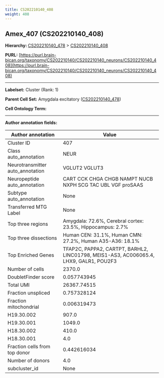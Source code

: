 ```yaml
---
title: CS202210140_408
weight: 408
---
```

## Amex_407 (CS202210140_408)
<b>Hierarchy: </b>
[CS202210140_478](../CS202210140_478) >
[CS202210140_408](../CS202210140_408)

**PURL:** [https://purl.brain-bican.org/taxonomy/CS202210140/CS202210140_neurons/CS202210140_408](https://purl.brain-bican.org/taxonomy/CS202210140/CS202210140_neurons/CS202210140_408)

---


**Labelset:** Cluster (Rank: 1)

**Parent Cell Set:** Amygdala excitatory ([CS202210140_478](../CS202210140_478))



**Cell Ontology Term:** 

[MARKER GENES.]: #


---

[TRANSFERRED ANNOTATIONS.]: #


[AUTHOR ANNOTATION FIELDS.]: #


**Author annotation fields:**

| Author annotation | Value |
|-------------------|-------|
|Cluster ID|407|
|Class auto_annotation|NEUR|
|Neurotransmitter auto_annotation|VGLUT2 VGLUT3|
|Neuropeptide auto_annotation|CART CCK CHGA CHGB NAMPT NUCB NXPH SCG TAC UBL VGF proSAAS|
|Subtype auto_annotation|None|
|Transferred MTG Label|None|
|Top three regions|Amygdala: 72.6%, Cerebral cortex: 23.5%, Hippocampus: 2.7%|
|Top three dissections|Human CEN: 31.1%, Human CMN: 27.2%, Human A35-A36: 18.1%|
|Top Enriched Genes|TFAP2C, PAPPA2, CARTPT, BARHL2, LINC01798, MEIS1-AS3, AC006065.4, LHX9, GALR1, POU2F3|
|Number of cells|2370.0|
|DoubletFinder score|0.057743945|
|Total UMI|26367.74515|
|Fraction unspliced|0.757328124|
|Fraction mitochondrial|0.006319473|
|H19.30.002|907.0|
|H19.30.001|1049.0|
|H18.30.002|410.0|
|H18.30.001|4.0|
|Fraction cells from top donor|0.442616034|
|Number of donors|4.0|
|subcluster_id|None|
